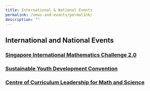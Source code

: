 ```yaml
---
title: International & National Events
permalink: /news-and-events/permalink/
description: ""
---
```

## International and National Events

### <a href=""> Singapore International Mathematics Challenge 2.0 </a>

### <a href=""> Sustainable Youth Development Convention </a>

### <a href=""> Centre of Curriculum Leadership for Math and Science </a>